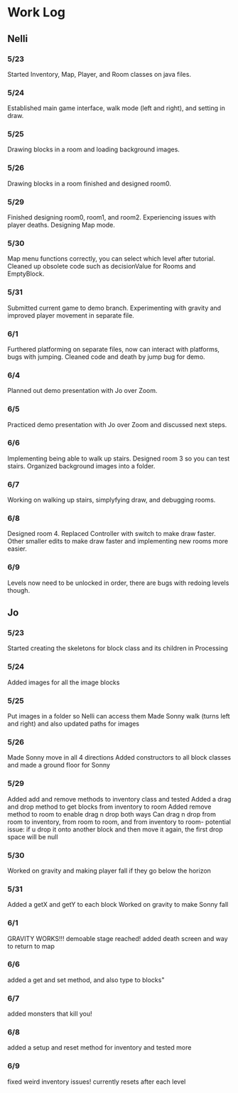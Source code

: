 # Work Log

## Nelli

### 5/23
Started Inventory, Map, Player, and Room classes on java files.

### 5/24

Established main game interface, walk mode (left and right), and setting in draw.

### 5/25

Drawing blocks in a room and loading background images.

### 5/26

Drawing blocks in a room finished and designed room0.

### 5/29

Finished designing room0, room1, and room2.
Experiencing issues with player deaths.
Designing Map mode.

### 5/30

Map menu functions correctly, you can select which level after tutorial.
Cleaned up obsolete code such as decisionValue for Rooms and EmptyBlock.

### 5/31

Submitted current game to demo branch.
Experimenting with gravity and improved player movement in separate file.

### 6/1

Furthered platforming on separate files, now can interact with platforms, bugs with jumping.
Cleaned code and death by jump bug for demo.


### 6/4

Planned out demo presentation with Jo over Zoom.

### 6/5

Practiced demo presentation with Jo over Zoom and discussed next steps.


### 6/6

Implementing being able to walk up stairs.
Designed room 3 so you can test stairs.
Organized background images into a folder.

### 6/7

Working on walking up stairs, simplyfying draw, and debugging rooms.

### 6/8

Designed room 4.
Replaced Controller with switch to make draw faster.
Other smaller edits to make draw faster and implementing new rooms more easier.

### 6/9

Levels now need to be unlocked in order, there are bugs with redoing levels though.


## Jo

### 5/23

Started creating the skeletons for block class and its children in Processing

### 5/24

Added images for all the image blocks

### 5/25

Put images in a folder so Nelli can access them
Made Sonny walk (turns left and right) and also updated paths for images

### 5/26

Made Sonny move in all 4 directions
Added constructors to all block classes and made a ground floor for Sonny

### 5/29

Added add and remove methods to inventory class and tested
Added a drag and drop method to get blocks from inventory to room
Added remove method to room to enable drag n drop both ways
Can drag n drop from room to inventory, from room to room, and from inventory to room- potential issue: if u drop it onto another block and then move it again, the first drop space will be null

### 5/30

Worked on gravity and making player fall if they go below the horizon

### 5/31

Added a getX and getY to each block
Worked on gravity to make Sonny fall

### 6/1

GRAVITY WORKS!!! demoable stage reached!
added death screen and way to return to map

### 6/6

added a get and set method, and also type to blocks"

### 6/7

added monsters that kill you!

### 6/8

added a setup and reset method for inventory and tested more

### 6/9

fixed weird inventory issues! currently resets after each level
